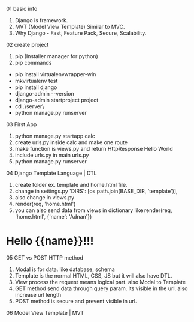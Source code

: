 01 basic info

1. Django is framework.
2. MVT (Model View Template) Similar to MVC.
3. Why Django - Fast, Feature Pack, Secure, Scalability.

02 create project
1. pip (Installer manager for python)
2. pip commands 
- pip install virtualenvwrapper-win
- mkvirtualenv test
- pip install django
- django-admin --version
- django-admin startproject project
- cd .\server\
- python manage.py runserver

03 First App
1. python manage.py startapp calc
2. create urls.py inside calc and make one route
3. make function is views.py and return HttpResponse Hello World
4. include urls.py in main urls.py
5. python manage.py runserver

04 Django Template Language | DTL
1. create folder ex. template and home.html file.
2. change in settings.py 
'DIRS': [os.path.join(BASE_DIR, 'template')],
3. also change in views.py 
4. render(req, 'home.html')
5. you can also send data from views in dictionary like 
render(req, 'home.html', {'name': 'Adnan'}) 
<h1>Hello {{name}}!!!</h1>

05 GET vs POST HTTP method
1. Modal is for data. like database, schema
2. Template is the normal HTML, CSS, JS but it will also have DTL.
3. View process the request means logical part. also Modal to Template
1. GET method send data through query param. its visible in the url.  also increase url length
2. POST method is secure and prevent visible in url.

06 Model View Template | MVT
